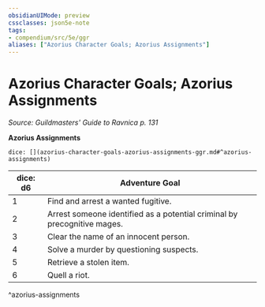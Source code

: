 ```yaml
---
obsidianUIMode: preview
cssclasses: json5e-note
tags:
- compendium/src/5e/ggr
aliases: ["Azorius Character Goals; Azorius Assignments"]
---
```

# Azorius Character Goals; Azorius Assignments
*Source: Guildmasters' Guide to Ravnica p. 131* 

**Azorius Assignments**

`dice: [](azorius-character-goals-azorius-assignments-ggr.md#^azorius-assignments)`

| dice: d6 | Adventure Goal |
|----------|----------------|
| 1 | Find and arrest a wanted fugitive. |
| 2 | Arrest someone identified as a potential criminal by precognitive mages. |
| 3 | Clear the name of an innocent person. |
| 4 | Solve a murder by questioning suspects. |
| 5 | Retrieve a stolen item. |
| 6 | Quell a riot. |
^azorius-assignments